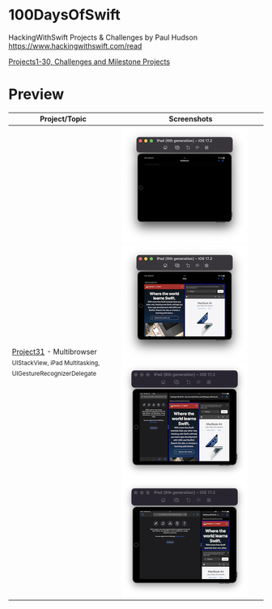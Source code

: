 # 100DaysOfSwift
HackingWithSwift Projects & Challenges by Paul Hudson
https://www.hackingwithswift.com/read

[Projects1-30, Challenges and Milestone Projects](https://github.com/AybarsBal/100DaysOfSwift)

# Preview
| Project/Topic | Screenshots |
| --------------|------------ |
| [Project31](https://github.com/AybarsBal/HackingWithSwift/tree/master/Project31) - Multibrowser <br/><sub> UIStackView, iPad Multitasking, UIGestureRecognizerDelegate </sub>| ![screen1](https://github.com/AybarsBal/HackingWithSwift/blob/master/Project31/screenshots/small/Screenshot1.png) ![screen2](https://github.com/AybarsBal/HackingWithSwift/blob/master/Project31/screenshots/small/Screenshot2.png) ![screen3](https://github.com/AybarsBal/HackingWithSwift/blob/master/Project31/screenshots/small/Screenshot3.png) ![screen4](https://github.com/AybarsBal/HackingWithSwift/blob/master/Project31/screenshots/small/Screenshot4.png) |
